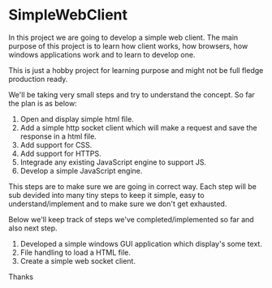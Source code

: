 # SimpleWebClient

In this project we are going to develop a simple web client. The main purpose of this project is to learn how client works, how browsers, how windows applications work and to learn to develop one.

This is just a hobby project for learning purpose and might not be full fledge production ready.

We'll be taking very small steps and try to understand the concept. So far the plan is as below:
1. Open and display simple html file.
2. Add a simple http socket client which will make a request and save the response in a html file.
3. Add support for CSS.
4. Add support for HTTPS.
5. Integrade any existing JavaScript engine to support JS.
6. Develop a simple JavaScript engine.

This steps are to make sure we are going in correct way. Each step will be sub devided into many tiny steps to keep it simple, easy to understand/implement and to make sure we don't get exhausted.

Below we'll keep track of steps we've completed/implemented so far and also next step.
1. Developed a simple windows GUI application which display's some text.
2. File handling to load a HTML file.
3. Create a simple web socket client.

Thanks
